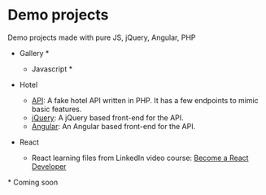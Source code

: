 # Demo projects
Demo projects made with pure JS, jQuery, Angular, PHP

* Gallery *

  * Javascript *

* Hotel

  * [API](hotel/api): A fake hotel API written in PHP. It has a few endpoints to mimic basic features.
  * [jQuery](hotel/jquery/): A jQuery based front-end for the API.
  * [Angular](hotel/angular/): An Angular based front-end for the API.

* React

  * React learning files from LinkedIn video course: [Become a React Developer](https://www.linkedin.com/learning/paths/become-a-react-developer)

\* Coming soon
